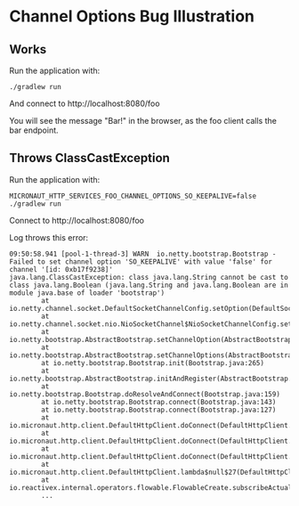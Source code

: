 # Channel Options Bug Illustration

## Works

Run the application with:

    ./gradlew run

And connect to http://localhost:8080/foo

You will see the message "Bar!" in the browser, as the foo client calls the bar endpoint.

## Throws ClassCastException

Run the application with:

    MICRONAUT_HTTP_SERVICES_FOO_CHANNEL_OPTIONS_SO_KEEPALIVE=false ./gradlew run

Connect to http://localhost:8080/foo

Log throws this error:

```text
09:50:58.941 [pool-1-thread-3] WARN  io.netty.bootstrap.Bootstrap - Failed to set channel option 'SO_KEEPALIVE' with value 'false' for channel '[id: 0xb17f9238]'
java.lang.ClassCastException: class java.lang.String cannot be cast to class java.lang.Boolean (java.lang.String and java.lang.Boolean are in module java.base of loader 'bootstrap')
        at io.netty.channel.socket.DefaultSocketChannelConfig.setOption(DefaultSocketChannelConfig.java:112)
        at io.netty.channel.socket.nio.NioSocketChannel$NioSocketChannelConfig.setOption(NioSocketChannel.java:488)
        at io.netty.bootstrap.AbstractBootstrap.setChannelOption(AbstractBootstrap.java:445)
        at io.netty.bootstrap.AbstractBootstrap.setChannelOptions(AbstractBootstrap.java:430)
        at io.netty.bootstrap.Bootstrap.init(Bootstrap.java:265)
        at io.netty.bootstrap.AbstractBootstrap.initAndRegister(AbstractBootstrap.java:310)
        at io.netty.bootstrap.Bootstrap.doResolveAndConnect(Bootstrap.java:159)
        at io.netty.bootstrap.Bootstrap.connect(Bootstrap.java:143)
        at io.netty.bootstrap.Bootstrap.connect(Bootstrap.java:127)
        at io.micronaut.http.client.DefaultHttpClient.doConnect(DefaultHttpClient.java:1247)
        at io.micronaut.http.client.DefaultHttpClient.doConnect(DefaultHttpClient.java:1202)
        at io.micronaut.http.client.DefaultHttpClient.doConnect(DefaultHttpClient.java:1175)
        at io.micronaut.http.client.DefaultHttpClient.lambda$null$27(DefaultHttpClient.java:1020)
        at io.reactivex.internal.operators.flowable.FlowableCreate.subscribeActual(FlowableCreate.java:71)
        ...
```